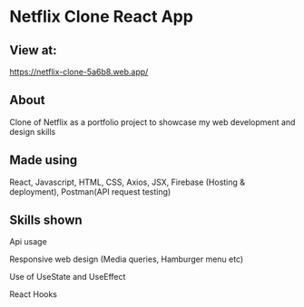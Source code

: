 # Netflix Clone React App

## View at:
https://netflix-clone-5a6b8.web.app/

##  About
Clone of Netflix as a portfolio project to showcase my web development and design skills 

## Made using
React, Javascript, HTML, CSS, Axios, JSX, Firebase (Hosting & deployment), Postman(API request testing)

## Skills shown
Api usage

Responsive web design (Media queries, Hamburger menu etc)

Use of UseState and UseEffect

React Hooks

